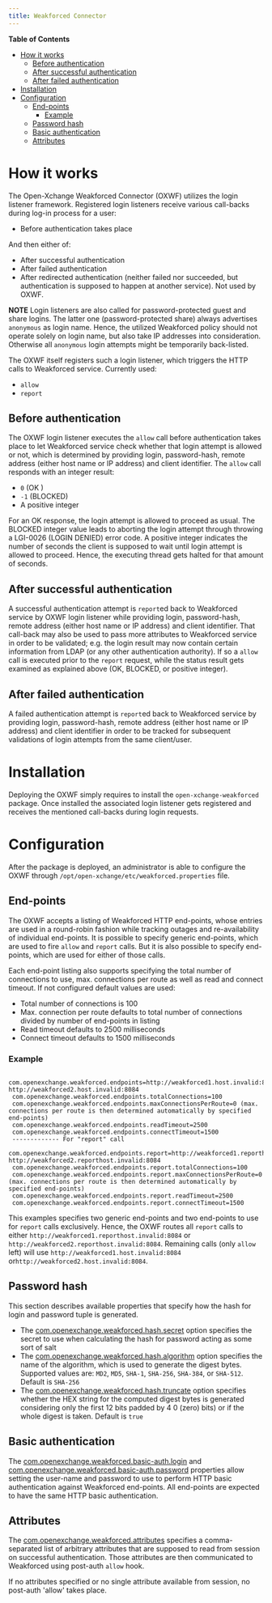 ```yaml
---
title: Weakforced Connector
---
```


<!-- START doctoc generated TOC please keep comment here to allow auto update -->
<!-- DON'T EDIT THIS SECTION, INSTEAD RE-RUN doctoc TO UPDATE -->
**Table of Contents**

- [How it works](#how-it-works)
  - [Before authentication](#before-authentication)
  - [After successful authentication](#after-successful-authentication)
  - [After failed authentication](#after-failed-authentication)
- [Installation](#installation)
- [Configuration](#configuration)
  - [End-points](#end-points)
    - [Example](#example)
  - [Password hash](#password-hash)
  - [Basic authentication](#basic-authentication)
  - [Attributes](#attributes)

<!-- END doctoc generated TOC please keep comment here to allow auto update -->

# How it works
The Open-Xchange Weakforced Connector (OXWF) utilizes the login listener framework. Registered login listeners receive various call-backs during log-in process for a user:

 - Before authentication takes place

And then either of:

 - After successful authentication
 - After failed authentication
 - After redirected authentication (neither failed nor succeeded, but authentication is supposed to happen at another service). Not used by OXWF.

**NOTE**
Login listeners are also called for password-protected guest and share logins. The latter one (password-protected share) always advertises `anonymous` as login name.
Hence, the utilized Weakforced policy should not operate solely on login name, but also take IP addresses into consideration. Otherwise all `anonymous` login attempts
might be temporarily back-listed.

The OXWF itself registers such a login listener, which triggers the HTTP calls to Weakforced service. Currently used:

 - `allow`
 - `report`

## Before authentication
The OXWF login listener executes the `allow` call before authentication takes place to let Weakforced service check whether that login attempt is allowed or not, which is determined by providing login, password-hash, remote address (either host name or IP address) and client identifier. The `allow` call responds with an integer result:

 - <code>0</code> (OK )
 - <code>-1</code> (BLOCKED)
 - A positive integer

 For an OK response, the login attempt is allowed to proceed as usual. The BLOCKED integer value leads to aborting the login attempt through throwing a LGI-0026 (LOGIN DENIED) error code. A positive integer indicates the number of seconds the client is supposed to wait until login attempt is allowed to proceed. Hence, the executing thread gets halted for that amount of seconds.

## After successful authentication
A successful authentication attempt is `report`ed back to Weakforced service by OXWF login listener while providing login, password-hash, remote address (either host name or IP address) and client identifier. That call-back may also be used to pass more attributes to Weakforced service in order to be validated; e.g. the login result may now contain certain information from LDAP (or any other authentication authority). If so a `allow` call is executed prior to the `report` request, while the status result gets examined as explained above (OK, BLOCKED, or positive integer).

## After failed authentication
A failed authentication attempt is `report`ed back to Weakforced service by providing login, password-hash, remote address (either host name or IP address) and client identifier in order to be tracked for subsequent validations of login attempts from the same client/user.

# Installation
Deploying the OXWF simply requires to install the `open-xchange-weakforced` package. Once installed the associated login listener gets registered and receives the mentioned call-backs during login requests.

# Configuration
After the package is deployed, an administrator is able to configure the OXWF through `/opt/open-xchange/etc/weakforced.properties` file.

## End-points
The OXWF accepts a listing of Weakforced HTTP end-points, whose entries are used in a round-robin fashion while tracking outages and re-availability of individual end-points. It is possible to specify generic end-points, which are used to fire `allow` and `report` calls. But it is also possible to specify end-points, which are used for either of those calls.

Each end-point listing also supports specifying the total number of connections to use, max. connections per route as well as read and connect timeout. If not configured default values are used:

- Total number of connections is 100
- Max. connection per route defaults to total number of connections divided by number of end-points in listing
- Read timeout defaults to 2500 milliseconds
- Connect timeout defaults to 1500 milliseconds

### Example

     com.openexchange.weakforced.endpoints=http://weakforced1.host.invalid:8084, http://weakforced2.host.invalid:8084
     com.openexchange.weakforced.endpoints.totalConnections=100
     com.openexchange.weakforced.endpoints.maxConnectionsPerRoute=0 (max. connections per route is then determined automatically by specified end-points)
     com.openexchange.weakforced.endpoints.readTimeout=2500
     com.openexchange.weakforced.endpoints.connectTimeout=1500
     ------------- For "report" call
     com.openexchange.weakforced.endpoints.report=http://weakforced1.reporthost.invalid:8084, http://weakforced2.reporthost.invalid:8084
     com.openexchange.weakforced.endpoints.report.totalConnections=100
     com.openexchange.weakforced.endpoints.report.maxConnectionsPerRoute=0 (max. connections per route is then determined automatically by specified end-points)
     com.openexchange.weakforced.endpoints.report.readTimeout=2500
     com.openexchange.weakforced.endpoints.report.connectTimeout=1500

This examples specifies two generic end-points and two end-points to use for `report` calls exclusively. Hence, the OXWF routes all `report` calls to either `http://weakforced1.reporthost.invalid:8084` or `http://weakforced2.reporthost.invalid:8084`. Remaining calls (only `allow` left) will use `http://weakforced1.host.invalid:8084` or`http://weakforced2.host.invalid:8084`.

## Password hash
This section describes available properties that specify how the hash for login and password tuple is generated.

- The [com.openexchange.weakforced.hash.secret](https://documentation.open-xchange.com/components/middleware/config/{{version}}/index.html#com.openexchange.weakforced.hash.secret) option specifies the secret to use when calculating the hash for password acting as some sort of salt
- The [com.openexchange.weakforced.hash.algorithm](https://documentation.open-xchange.com/components/middleware/config/{{version}}/index.html#com.openexchange.weakforced.hash.algorithm) option specifies the name of the algorithm, which is used to generate the digest bytes. Supported values are: `MD2`, `MD5`, `SHA-1`, `SHA-256`, `SHA-384`, or `SHA-512`. Default is `SHA-256`
- The [com.openexchange.weakforced.hash.truncate](https://documentation.open-xchange.com/components/middleware/config/{{version}}/index.html#com.openexchange.weakforced.hash.truncate) option specifies whether the HEX string for the computed digest bytes is generated considering only the first 12 bits padded by 4 0 (zero) bits) or if the whole digest is taken. Default is `true`

## Basic authentication
The [com.openexchange.weakforced.basic-auth.login](https://documentation.open-xchange.com/components/middleware/config/{{version}}/index.html#com.openexchange.weakforced.basic-auth.login) and 
[com.openexchange.weakforced.basic-auth.password](https://documentation.open-xchange.com/components/middleware/config/{{version}}/index.html#com.openexchange.weakforced.basic-auth.password) properties allow setting the user-name and password to use to perform HTTP basic authentication against Weakforced end-points. All end-points are expected to have the same HTTP basic authentication.

## Attributes
The [com.openexchange.weakforced.attributes](https://documentation.open-xchange.com/components/middleware/config/{{version}}/index.html#com.openexchange.weakforced.attributes) specifies a comma-separated list of arbitrary attributes that are supposed to read from session on successful authentication. Those attributes are then communicated to Weakforced using post-auth `allow` hook.

If no attributes specified or no single attribute available from session, no post-auth 'allow' takes place.
